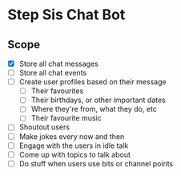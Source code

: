 # Step Sis Chat Bot

## Scope

- [x] Store all chat messages
- [ ] Store all chat events
- [ ] Create user profiles based on their message
    - [ ] Their favourites
    - [ ] Their birthdays, or other important dates
    - [ ] Where they're from, what they do, etc
    - [ ] Their favourite music
- [ ] Shoutout users
- [ ] Make jokes every now and then
- [ ] Engage with the users in idle talk
- [ ] Come up with topics to talk about
- [ ] Do stuff when users use bits or channel points